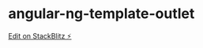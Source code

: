 # angular-ng-template-outlet

[Edit on StackBlitz ⚡️](https://stackblitz.com/edit/angular-ivy-myazbo)